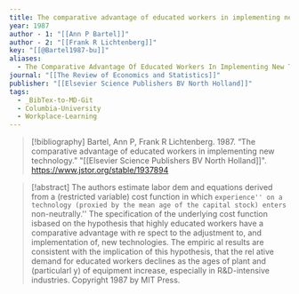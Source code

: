 ```yaml
---
title: The comparative advantage of educated workers in implementing new technology
year: 1987
author - 1: "[[Ann P Bartel]]"
author - 2: "[[Frank R Lichtenberg]]"
key: "[[@Bartel1987-bu]]"
aliases:
  - The Comparative Advantage Of Educated Workers In Implementing New Technology
journal: "[[The Review of Economics and Statistics]]"
publisher: "[[Elsevier Science Publishers BV North Holland]]"
tags:
  - _BibTex-to-MD-Git
  - Columbia-University
  - Workplace-Learning
---
```


> [!bibliography]
> Bartel, Ann P, Frank R Lichtenberg. 1987. “The comparative advantage of educated workers in implementing new technology.” "[[Elsevier Science Publishers BV North Holland]]". https://www.jstor.org/stable/1937894

> [!abstract]
> The authors estimate labor dem and equations derived from a (restricted variable) cost function in which ``experience'' on a technology (proxied by the mean age of the capital stock) enters ``non-neutrally.'' The specification of the underlying cost function isbased on the hypothesis that highly educated workers have a comparative advantage with re spect to the adjustment to, and implementation of, new technologies. The empiric al results are consistent with the implication of this hypothesis, that the rel ative demand for educated workers declines as the ages of plant and (particularl y) of equipment increase, especially in R&D-intensive industries. Copyright 1987 by MIT Press.